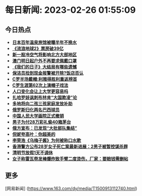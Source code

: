 
# 每日新闻: 2023-02-26 01:55:09
## 今日热点

- **[日本百年温泉旅馆被曝半年不换水](https://www.163.com/search?keyword=%E6%97%A5%E6%9C%AC%E7%99%BE%E5%B9%B4%E6%B8%A9%E6%B3%89%E6%97%85%E9%A6%86%E8%A2%AB%E6%9B%9D%E5%8D%8A%E5%B9%B4%E4%B8%8D%E6%8D%A2%E6%B0%B4)**
- **[《流浪地球2》票房破39亿](https://www.163.com/search?keyword=%E3%80%8A%E6%B5%81%E6%B5%AA%E5%9C%B0%E7%90%832%E3%80%8B%E7%A5%A8%E6%88%BF%E7%A0%B439%E4%BA%BF)**
- **[新一股冷空气将影响北方大部地区](https://www.163.com/search?keyword=%E6%96%B0%E4%B8%80%E8%82%A1%E5%86%B7%E7%A9%BA%E6%B0%94%E5%B0%86%E5%BD%B1%E5%93%8D%E5%8C%97%E6%96%B9%E5%A4%A7%E9%83%A8%E5%9C%B0%E5%8C%BA)**
- **[澳门明日起户外不再要求佩戴口罩](https://www.163.com/search?keyword=%E6%BE%B3%E9%97%A8%E6%98%8E%E6%97%A5%E8%B5%B7%E6%88%B7%E5%A4%96%E4%B8%8D%E5%86%8D%E8%A6%81%E6%B1%82%E4%BD%A9%E6%88%B4%E5%8F%A3%E7%BD%A9)**
- **[《我们的日子》大结局有哪些遗憾](https://www.163.com/search?keyword=%E3%80%8A%E6%88%91%E4%BB%AC%E7%9A%84%E6%97%A5%E5%AD%90%E3%80%8B%E5%A4%A7%E7%BB%93%E5%B1%80%E6%9C%89%E5%93%AA%E4%BA%9B%E9%81%97%E6%86%BE)**
- **[保洁员捡到现金报警被开除?饭店否认](https://www.163.com/search?keyword=%E4%BF%9D%E6%B4%81%E5%91%98%E6%8D%A1%E5%88%B0%E7%8E%B0%E9%87%91%E6%8A%A5%E8%AD%A6%E8%A2%AB%E5%BC%80%E9%99%A4%3F%E9%A5%AD%E5%BA%97%E5%90%A6%E8%AE%A4)**
- **[C罗半场戴帽:利雅得胜利重返榜首](https://www.163.com/search?keyword=C%E7%BD%97%E5%8D%8A%E5%9C%BA%E6%88%B4%E5%B8%BD+%E5%88%A9%E9%9B%85%E5%BE%97%E8%83%9C%E5%88%A9%E9%87%8D%E8%BF%94%E6%A6%9C%E9%A6%96)**
- **[C罗生涯第62次上演帽子戏法](https://www.163.com/search?keyword=C%E7%BD%97%E7%94%9F%E6%B6%AF%E7%AC%AC62%E6%AC%A1%E4%B8%8A%E6%BC%94%E5%B8%BD%E5%AD%90%E6%88%8F%E6%B3%95)**
- **[人口变化会让上大学更容易吗](https://www.163.com/search?keyword=%E4%BA%BA%E5%8F%A3%E5%8F%98%E5%8C%96%E4%BC%9A%E8%AE%A9%E4%B8%8A%E5%A4%A7%E5%AD%A6%E6%9B%B4%E5%AE%B9%E6%98%93%E5%90%97)**
- **[扎哈罗娃讽刺布林肯“大国欺凌”论](https://www.163.com/search?keyword=%E6%89%8E%E5%93%88%E7%BD%97%E5%A8%83%E8%AE%BD%E5%88%BA%E5%B8%83%E6%9E%97%E8%82%AF%E2%80%9C%E5%A4%A7%E5%9B%BD%E6%AC%BA%E5%87%8C%E2%80%9D%E8%AE%BA)**
- **[多地将向二孩三孩家庭发放补助](https://www.163.com/search?keyword=%E5%A4%9A%E5%9C%B0%E5%B0%86%E5%90%91%E4%BA%8C%E5%AD%A9%E4%B8%89%E5%AD%A9%E5%AE%B6%E5%BA%AD%E5%8F%91%E6%94%BE%E8%A1%A5%E5%8A%A9)**
- **[俄罗斯归化两名巴西球员](https://www.163.com/search?keyword=%E4%BF%84%E7%BD%97%E6%96%AF%E5%BD%92%E5%8C%96%E4%B8%A4%E5%90%8D%E5%B7%B4%E8%A5%BF%E7%90%83%E5%91%98)**
- **[中国人民大学画院正式撤销](https://www.163.com/search?keyword=%E4%B8%AD%E5%9B%BD%E4%BA%BA%E6%B0%91%E5%A4%A7%E5%AD%A6%E7%94%BB%E9%99%A2%E6%AD%A3%E5%BC%8F%E6%92%A4%E9%94%80)**
- **[男子为付28万彩礼偷40箱茅台](https://www.163.com/search?keyword=%E7%94%B7%E5%AD%90%E4%B8%BA%E4%BB%9828%E4%B8%87%E5%BD%A9%E7%A4%BC%E5%81%B740%E7%AE%B1%E8%8C%85%E5%8F%B0)**
- **[俄方宣布：已发现“大批部队集结”](https://www.163.com/search?keyword=%E4%BF%84%E6%96%B9%E5%AE%A3%E5%B8%83%EF%BC%9A%E5%B7%B2%E5%8F%91%E7%8E%B0%E2%80%9C%E5%A4%A7%E6%89%B9%E9%83%A8%E9%98%9F%E9%9B%86%E7%BB%93%E2%80%9D)**
- **[倪妮夸高叶：你超美的](https://www.163.com/search?keyword=%E5%80%AA%E5%A6%AE%E5%A4%B8%E9%AB%98%E5%8F%B6%EF%BC%9A%E4%BD%A0%E8%B6%85%E7%BE%8E%E7%9A%84)**
- **[李荣浩《乌梅子酱》为何被称口水歌](https://www.163.com/search?keyword=%E6%9D%8E%E8%8D%A3%E6%B5%A9%E3%80%8A%E4%B9%8C%E6%A2%85%E5%AD%90%E9%85%B1%E3%80%8B%E4%B8%BA%E4%BD%95%E8%A2%AB%E7%A7%B0%E5%8F%A3%E6%B0%B4%E6%AD%8C)**
- **[香港警方公布28岁女子死亡案最新进展：2男子被暂控谋杀罪](https://www.163.com/search?keyword=%E9%A6%99%E6%B8%AF%E8%AD%A6%E6%96%B9%E5%85%AC%E5%B8%8328%E5%B2%81%E5%A5%B3%E5%AD%90%E6%AD%BB%E4%BA%A1%E6%A1%88%E6%9C%80%E6%96%B0%E8%BF%9B%E5%B1%95%EF%BC%9A2%E7%94%B7%E5%AD%90%E8%A2%AB%E6%9A%82%E6%8E%A7%E8%B0%8B%E6%9D%80%E7%BD%AA)**
- **[清明节放假1天不调休](https://www.163.com/search?keyword=%E6%B8%85%E6%98%8E%E8%8A%82%E6%94%BE%E5%81%871%E5%A4%A9%E4%B8%8D%E8%B0%83%E4%BC%91)**
- **[女子称雷瓦卷发棒爆炸致手臂二度烫伤，厂家：要赔钱需删帖](https://www.163.com/search?keyword=%E5%A5%B3%E5%AD%90%E7%A7%B0%E9%9B%B7%E7%93%A6%E5%8D%B7%E5%8F%91%E6%A3%92%E7%88%86%E7%82%B8%E8%87%B4%E6%89%8B%E8%87%82%E4%BA%8C%E5%BA%A6%E7%83%AB%E4%BC%A4%EF%BC%8C%E5%8E%82%E5%AE%B6%EF%BC%9A%E8%A6%81%E8%B5%94%E9%92%B1%E9%9C%80%E5%88%A0%E5%B8%96)**

## 更多
[网易新闻] (https://www.163.com/dy/media/T1500913112740.html)

